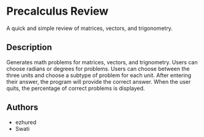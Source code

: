 # Precalculus Review
A quick and simple review of matrices, vectors, and trigonometry.

## Description
Generates math problems for matrices, vectors, and trignometry. Users can choose radians or degrees for problems. Users can choose between the three units and choose a subtype of problem for each unit. After entering their answer, the program will provide the correct answer. When the user quits, the percentage of correct problems is displayed.

## Authors
* ezhured
* Swati
